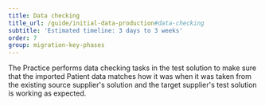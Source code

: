 ```yaml
---
title: Data checking
title_url: /guide/initial-data-production#data-checking
subtitle: 'Estimated timeline: 3 days to 3 weeks'
order: 7
group: migration-key-phases
---
```


The Practice performs data checking tasks in the test solution to make sure that the imported Patient data matches how it was when it was taken from the existing source supplier's solution and the target supplier's test solution is working as expected. 
<!-- [UPLIFT] replaced 'system' with 'solution' and reworded references to source and target suppliers -->
